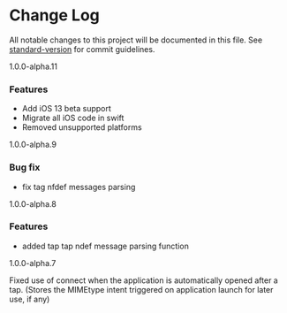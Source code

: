 # Change Log

All notable changes to this project will be documented in this file. See [standard-version](https://github.com/conventional-changelog/standard-version) for commit guidelines.

<a name="1.0.0-alpha.11">1.0.0-alpha.11</a>

### Features

* Add iOS 13 beta support
* Migrate all iOS code in swift
* Removed unsupported platforms

<a name="1.0.0-alpha.9">1.0.0-alpha.9</a>

### Bug fix
* fix tag nfdef messages parsing

<a name="1.0.0-alpha.9">1.0.0-alpha.8</a>

### Features
* added tap tap ndef message parsing function


<a name="1.0.0-alpha.7">1.0.0-alpha.7</a>

Fixed use of connect when the application is automatically opened after a tap. (Stores the MIMEtype intent triggered on application launch for later use, if any)

<a name="1.0.0-alpha.1"></a>
